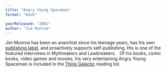 ```yaml
---
title: "Angry Young Spaceman"
format: "book"

yearReleased: "2001"
author: "Jim Munroe"
---
```

Jim Munroe has been an anarchist since his teenage years,  has his own <a href="http://nomediakings.org/">publishing label</a>, and  proactively supports self-publishing. His is one of the featured interviews in Mythmakers and  Lawbreakers.
 
Of his books, comic books, video games and  movies, his very entertaining Angry Young Spaceman is included in the <a href="http://thinkgalactic.org/reading-lists/by-author/">Think Galactic</a>  reading list.
 